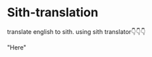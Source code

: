 # Sith-translation
translate english to sith. using sith translator👇👇👇

<a id=https://sithtranslation.netlify.app/>"Here"</a>
